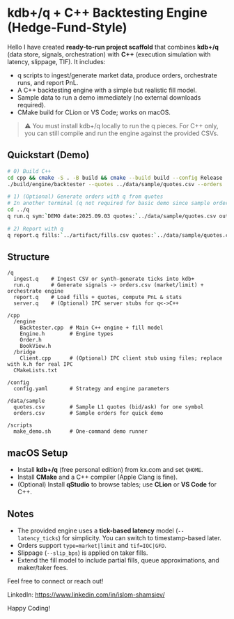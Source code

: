 # kdb+/q + C++ Backtesting Engine (Hedge-Fund-Style)
Hello I have created **ready-to-run project scaffold** that combines **kdb+/q** (data store, signals, orchestration) with **C++** (execution simulation with latency, slippage, TIF).
It includes:
- q scripts to ingest/generate market data, produce orders, orchestrate runs, and report PnL.
- A C++ backtesting engine with a simple but realistic fill model.
- Sample data to run a demo immediately (no external downloads required).
- CMake build for CLion or VS Code; works on macOS.

> ⚠️ You must install kdb+/q locally to run the q pieces. For C++ only, you can still compile and run the engine against the provided CSVs.

## Quickstart (Demo)
```bash
# 0) Build C++
cd cpp && cmake -S . -B build && cmake --build build --config Release
./build/engine/backtester --quotes ../data/sample/quotes.csv --orders ../data/sample/orders.csv --out ../artifact --latency_ticks 2 --slip_bps 0.5

# 1) (Optional) Generate orders with q from quotes
# In another terminal (q not required for basic demo since sample orders are provided)
cd ../q
q run.q sym:`DEMO date:2025.09.03 quotes:`../data/sample/quotes.csv outdir:`../artifact

# 2) Report with q
q report.q fills:`../artifact/fills.csv quotes:`../data/sample/quotes.csv out:`../artifact/report.csv
```

## Structure
```
/q
  ingest.q    # Ingest CSV or synth-generate ticks into kdb+
  run.q       # Generate signals -> orders.csv (market/limit) + orchestrate engine
  report.q    # Load fills + quotes, compute PnL & stats
  server.q    # (Optional) IPC server stubs for q<->C++

/cpp
  /engine
    Backtester.cpp  # Main C++ engine + fill model
    Engine.h        # Engine types
    Order.h
    BookView.h
  /bridge
    Client.cpp      # (Optional) IPC client stub using files; replace with k.h for real IPC
  CMakeLists.txt

/config
  config.yaml       # Strategy and engine parameters

/data/sample
  quotes.csv        # Sample L1 quotes (bid/ask) for one symbol
  orders.csv        # Sample orders for quick demo

/scripts
  make_demo.sh      # One-command demo runner
```

## macOS Setup
- Install **kdb+/q** (free personal edition) from kx.com and set `QHOME`.
- Install **CMake** and a C++ compiler (Apple Clang is fine).
- (Optional) Install **qStudio** to browse tables; use **CLion** or **VS Code** for C++.

## Notes
- The provided engine uses a **tick-based latency** model (`--latency_ticks`) for simplicity. You can switch to timestamp-based later.
- Orders support `type=market|limit` and `tif=IOC|GFD`.
- Slippage (`--slip_bps`) is applied on taker fills.
- Extend the fill model to include partial fills, queue approximations, and maker/taker fees.

Feel free to connect or reach out!

LinkedIn: https://www.linkedin.com/in/islom-shamsiev/

Happy Coding!
